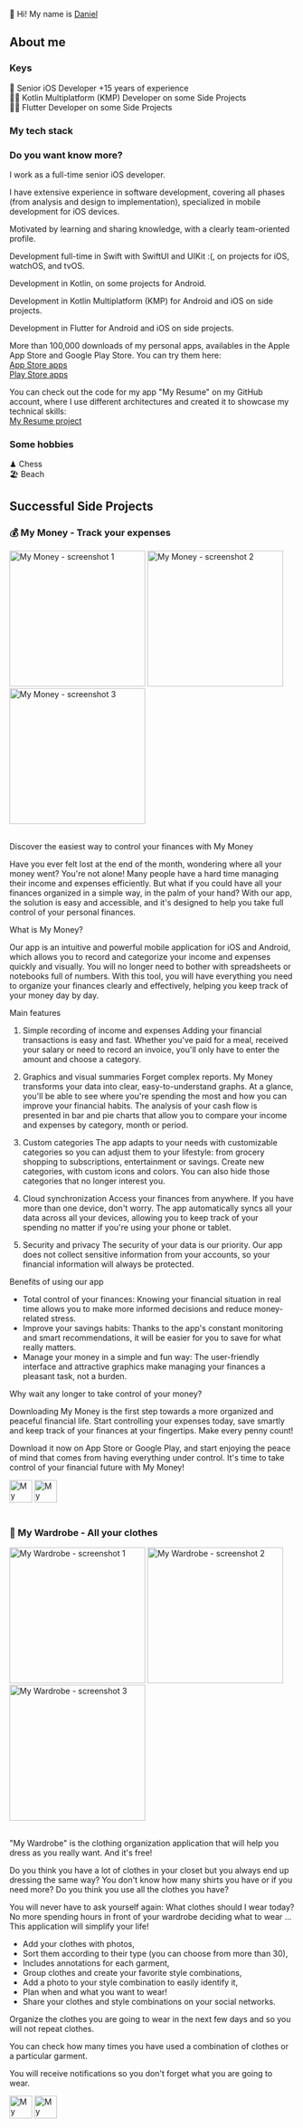 👋 Hi! My name is [Daniel](http://www.danielmartinez.info/)

## About me

### Keys

📱 Senior iOS Developer +15 years of experience\
👨‍💻 Kotlin Multiplatform (KMP) Developer on some Side Projects\
👨‍💻 Flutter Developer on some Side Projects

### My tech stack

### Do you want know more?

I work as a full-time senior iOS developer.

I have extensive experience in software development, covering all phases (from analysis and design to implementation), specialized in mobile development for iOS devices.

Motivated by learning and sharing knowledge, with a clearly team-oriented profile.

Development full-time in Swift with SwiftUI and UIKit :(, on projects for iOS, watchOS, and tvOS.

Development in Kotlin, on some projects for Android.

Development in Kotlin Multiplatform (KMP) for Android and iOS on side projects.

Development in Flutter for Android and iOS on side projects.

More than 100,000 downloads of my personal apps, availables in the Apple App Store and Google Play Store. You can try them here:\
[App Store apps](https://apps.apple.com/es/developer/daniel-martinez/id1231748280)\
[Play Store apps](https://play.google.com/store/apps/dev?id=7690063869591851253)

You can check out the code for my app "My Resume" on my GitHub account, where I use different architectures and created it to showcase my technical skills:\
[My Resume project](https://github.com/daniochouno/my-resume)


### Some hobbies
♟ Chess\
🏖️ Beach

## Successful Side Projects

### 💰 My Money - Track your expenses

<div>
  <img src=screenshots/mymoney_01.png alt="My Money - screenshot 1" width="240px"/>
  <img src=screenshots/mymoney_02.png alt="My Money - screenshot 2" width="240px"/>
  <img src=screenshots/mymoney_03.png alt="My Money - screenshot 3" width="240px"/>
</div>
<br/>

Discover the easiest way to control your finances with My Money

Have you ever felt lost at the end of the month, wondering where all your money went? You're not alone! Many people have a hard time managing their income and expenses efficiently. But what if you could have all your finances organized in a simple way, in the palm of your hand? With our app, the solution is easy and accessible, and it's designed to help you take full control of your personal finances.

What is My Money?

Our app is an intuitive and powerful mobile application for iOS and Android, which allows you to record and categorize your income and expenses quickly and visually. You will no longer need to bother with spreadsheets or notebooks full of numbers. With this tool, you will have everything you need to organize your finances clearly and effectively, helping you keep track of your money day by day.

Main features

1. Simple recording of income and expenses
Adding your financial transactions is easy and fast. Whether you've paid for a meal, received your salary or need to record an invoice, you'll only have to enter the amount and choose a category.

2. Graphics and visual summaries
Forget complex reports. My Money transforms your data into clear, easy-to-understand graphs. At a glance, you'll be able to see where you're spending the most and how you can improve your financial habits. The analysis of your cash flow is presented in bar and pie charts that allow you to compare your income and expenses by category, month or period.

3. Custom categories
The app adapts to your needs with customizable categories so you can adjust them to your lifestyle: from grocery shopping to subscriptions, entertainment or savings. Create new categories, with custom icons and colors. You can also hide those categories that no longer interest you.

4. Cloud synchronization
Access your finances from anywhere. If you have more than one device, don't worry. The app automatically syncs all your data across all your devices, allowing you to keep track of your spending no matter if you're using your phone or tablet.

5. Security and privacy
The security of your data is our priority. Our app does not collect sensitive information from your accounts, so your financial information will always be protected.

Benefits of using our app

- Total control of your finances: Knowing your financial situation in real time allows you to make more informed decisions and reduce money-related stress.
- Improve your savings habits: Thanks to the app's constant monitoring and smart recommendations, it will be easier for you to save for what really matters.
- Manage your money in a simple and fun way: The user-friendly interface and attractive graphics make managing your finances a pleasant task, not a burden.

Why wait any longer to take control of your money?

Downloading My Money is the first step towards a more organized and peaceful financial life. Start controlling your expenses today, save smartly and keep track of your finances at your fingertips. Make every penny count!

Download it now on App Store or Google Play, and start enjoying the peace of mind that comes from having everything under control. It's time to take control of your financial future with My Money!

<div>
  <a href="https://apps.apple.com/us/app/my-money-track-your-expenses/id6737360502" target="_blank"><img src=badges/app-store-badge.svg alt="My Money - App Store badge" height="40px"/></a>
  <a href="https://play.google.com/store/apps/details?id=info.danielmartinez.apps.mymoney" target="_blank"><img src=badges/google-play-badge.svg alt="My Money - Play Store badge" height="40px"/></a>
</div>
<br/>

### 👚 My Wardrobe - All your clothes

<div>
  <img src=screenshots/mywardrobe_01.png alt="My Wardrobe - screenshot 1" width="240px"/>
  <img src=screenshots/mywardrobe_02.png alt="My Wardrobe - screenshot 2" width="240px"/>
  <img src=screenshots/mywardrobe_03.png alt="My Wardrobe - screenshot 3" width="240px"/>
</div>
<br/>

"My Wardrobe" is the clothing organization application that will help you dress as you really want. And it's free!

Do you think you have a lot of clothes in your closet but you always end up dressing the same way?
You don't know how many shirts you have or if you need more?
Do you think you use all the clothes you have?

You will never have to ask yourself again: What clothes should I wear today?
No more spending hours in front of your wardrobe deciding what to wear ... This application will simplify your life!

- Add your clothes with photos,
- Sort them according to their type (you can choose from more than 30),
- Includes annotations for each garment,
- Group clothes and create your favorite style combinations,
- Add a photo to your style combination to easily identify it,
- Plan when and what you want to wear!
- Share your clothes and style combinations on your social networks.

Organize the clothes you are going to wear in the next few days and so you will not repeat clothes.

You can check how many times you have used a combination of clothes or a particular garment.

You will receive notifications so you don't forget what you are going to wear.

<div>
  <a href="https://apps.apple.com/us/app/mi-armario-organiza-tu-ropa/id1531657287" target="_blank"><img src=badges/app-store-badge.svg alt="My Wardrobe - App Store badge" height="40px"/></a>
  <a href="https://play.google.com/store/apps/details?id=info.danielmartinez.wardrobe" target="_blank"><img src=badges/google-play-badge.svg alt="My Wardrobe - Play Store badge" height="40px"/></a>
</div>
<br/>
